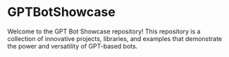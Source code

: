 # GPTBotShowcase
Welcome to the GPT Bot Showcase repository! This repository is a collection of innovative projects, libraries, and examples that demonstrate the power and versatility of GPT-based bots.
